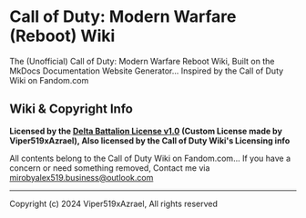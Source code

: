 # Call of Duty: Modern Warfare (Reboot) Wiki
The (Unofficial) Call of Duty: Modern Warfare Reboot Wiki, Built on the MkDocs Documentation Website Generator... Inspired by the Call of Duty Wiki on Fandom.com

## Wiki & Copyright Info

__Licensed by the [Delta Battalion License v1.0](https://github.com/Viper519xAzrael/CoD-MW-Wiki/blob/main/Delta%20Battalion%20License%20v1.0.pdf) (Custom License made by Viper519xAzrael), Also licensed by the Call of Duty Wiki's Licensing info__

All contents belong to the Call of Duty Wiki on Fandom.com... If you have a concern or need something removed, Contact me via mirobyalex519.business@outlook.com

---

Copyright \(c\) 2024 Viper519xAzrael, All rights reserved
